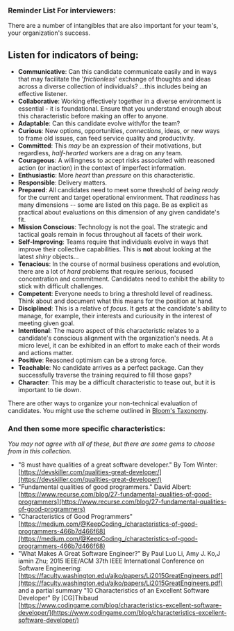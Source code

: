 ### Reminder List For interviewers:

There are a number of intangibles that are also important for your team's, your organization's success.  

## Listen for indicators of being:  

- **Communicative**: Can this candidate communicate easily and in ways that may facilitate the '*frictionless*' exchange of thoughts and ideas across a diverse collection of individuals? ...this includes being an effective listener.  
- **Collaborative**: Working effectively together in a diverse environment is essential - it is foundational.  Ensure that you understand enough about this characteristic before making an offer to anyone.  
- **Adaptable**: Can this candidate evolve with/for the team?  
- **Curious**: New options, opportunities, *connections*, ideas, or new ways to frame old issues, can feed service quality and productivity.   
- **Committed**: This *may* be an expression of their motivations, but regardless, *half-hearted* workers are a drag on any team.  
- **Courageous**: A willingness to accept risks associated with reasoned action (or inaction) in the context of imperfect information.  
- **Enthusiastic**: More *heart* than *pressure* on this characteristic.  
- **Responsible**: Delivery matters.  
- **Prepared**: All candidates need to meet some threshold of *being ready* for the current and target operational environment.  That *readiness* has many dimensions -- some are listed on this page.  Be as explicit as practical about evaluations on this dimension of any given candidate's fit.  
- **Mission Conscious**: Technology is not the goal.  The strategic and tactical goals remain in focus throughout all facets of their work.  
- **Self-Improving**:  Teams require that individuals evolve in ways that improve their collective capabilities.  This is **not** about looking at the latest *shiny* objects...  
- **Tenacious**: In the course of normal business operations and evolution, there are a lot of *hard* problems that require serious, focused concentration and commitment.  Candidates need to exhibit the ability to stick with difficult challenges.  
- **Competent**: Everyone needs to bring a threshold level of readiness.  Think about and document what this means for the position at hand.  
- **Disciplined**: This is a relative of *focus*.  It gets at the candidate's ability to manage, for example, their interests and curiousity in the interest of meeting given goal.  
- **Intentional**: The macro aspect of this characteristic relates to a candidate's conscious alignment with the organization's needs.  At a micro level, it can be exhibited in an effort to make each of their words and actions matter.  
- **Positive**: Reasoned optimism can be a strong force.  
- **Teachable**: No candidate arrives as a perfect package.  Can they successfully traverse the training required to fill those gaps?  
- **Character**: This may be a difficult characteristic to tease out, but it is important to tie down.  

There are other ways to organize your non-technical evaluation of candidates.  You might use the scheme outlined in [Bloom's Taxonomy](https://github.com/mccright/rand-notes/blob/master/Blooms-Taxonomy-n-Planning.md).  


### And then some more specific characteristics:  
*You may not agree with all of these, but there are some gems to choose from in this collection.*  
* "8 must have qualities of a great software developer." By Tom Winter: [https://devskiller.com/qualities-great-developer/](https://devskiller.com/qualities-great-developer/)  
* "Fundamental qualities of good programmers." David Albert: [https://www.recurse.com/blog/27-fundamental-qualities-of-good-programmers](https://www.recurse.com/blog/27-fundamental-qualities-of-good-programmers)  
* "Characteristics of Good Programmers" [https://medium.com/@KeepCoding_/characteristics-of-good-programmers-466b7d466f68](https://medium.com/@KeepCoding_/characteristics-of-good-programmers-466b7d466f68)  
* "What Makes A Great Software Engineer?" By Paul Luo Li, Amy J. Ko,J iamin Zhu; 2015 IEEE/ACM 37th IEEE International Conference on Software Engineering: [https://faculty.washington.edu/ajko/papers/Li2015GreatEngineers.pdf](https://faculty.washington.edu/ajko/papers/Li2015GreatEngineers.pdf) and a partial summary "10 Characteristics of an Excellent Software Developer" By [CG]Thibaud [https://www.codingame.com/blog/characteristics-excellent-software-developer/](https://www.codingame.com/blog/characteristics-excellent-software-developer/)  

